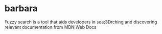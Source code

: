 # barbara
Fuzzy search is a tool that aids developers in sea;3Drching and discovering relevant documentation from MDN Web Docs
